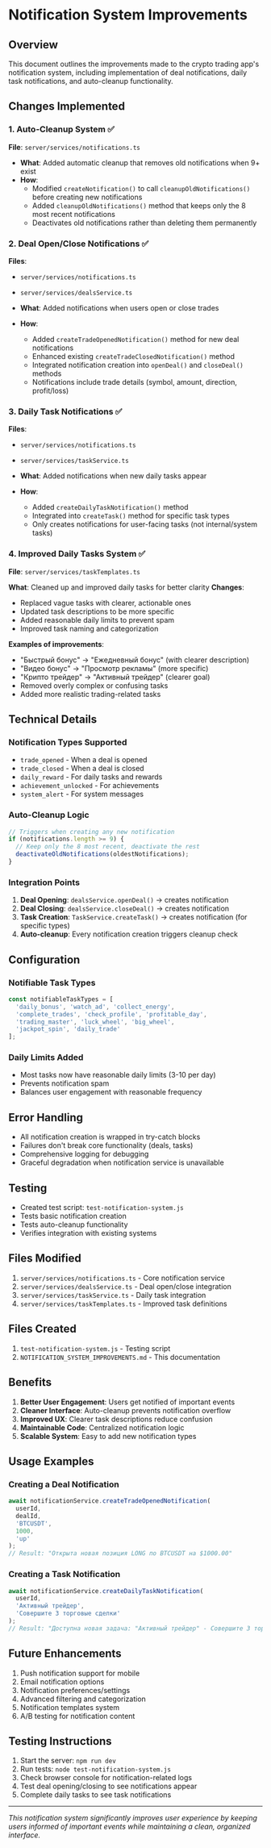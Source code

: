 # Notification System Improvements

## Overview
This document outlines the improvements made to the crypto trading app's notification system, including implementation of deal notifications, daily task notifications, and auto-cleanup functionality.

## Changes Implemented

### 1. Auto-Cleanup System ✅
**File**: `server/services/notifications.ts`
- **What**: Added automatic cleanup that removes old notifications when 9+ exist
- **How**: 
  - Modified `createNotification()` to call `cleanupOldNotifications()` before creating new notifications
  - Added `cleanupOldNotifications()` method that keeps only the 8 most recent notifications
  - Deactivates old notifications rather than deleting them permanently

### 2. Deal Open/Close Notifications ✅
**Files**: 
- `server/services/notifications.ts`
- `server/services/dealsService.ts`

- **What**: Added notifications when users open or close trades
- **How**:
  - Added `createTradeOpenedNotification()` method for new deal notifications
  - Enhanced existing `createTradeClosedNotification()` method
  - Integrated notification creation into `openDeal()` and `closeDeal()` methods
  - Notifications include trade details (symbol, amount, direction, profit/loss)

### 3. Daily Task Notifications ✅
**Files**:
- `server/services/notifications.ts`
- `server/services/taskService.ts`

- **What**: Added notifications when new daily tasks appear
- **How**:
  - Added `createDailyTaskNotification()` method
  - Integrated into `createTask()` method for specific task types
  - Only creates notifications for user-facing tasks (not internal/system tasks)

### 4. Improved Daily Tasks System ✅
**File**: `server/services/taskTemplates.ts`

**What**: Cleaned up and improved daily tasks for better clarity
**Changes**:
- Replaced vague tasks with clearer, actionable ones
- Updated task descriptions to be more specific
- Added reasonable daily limits to prevent spam
- Improved task naming and categorization

**Examples of improvements**:
- "Быстрый бонус" → "Ежедневный бонус" (with clearer description)
- "Видео бонус" → "Просмотр рекламы" (more specific)
- "Крипто трейдер" → "Активный трейдер" (clearer goal)
- Removed overly complex or confusing tasks
- Added more realistic trading-related tasks

## Technical Details

### Notification Types Supported
- `trade_opened` - When a deal is opened
- `trade_closed` - When a deal is closed
- `daily_reward` - For daily tasks and rewards
- `achievement_unlocked` - For achievements
- `system_alert` - For system messages

### Auto-Cleanup Logic
```typescript
// Triggers when creating any new notification
if (notifications.length >= 9) {
  // Keep only the 8 most recent, deactivate the rest
  deactivateOldNotifications(oldestNotifications);
}
```

### Integration Points
1. **Deal Opening**: `dealsService.openDeal()` → creates notification
2. **Deal Closing**: `dealsService.closeDeal()` → creates notification
3. **Task Creation**: `TaskService.createTask()` → creates notification (for specific types)
4. **Auto-cleanup**: Every notification creation triggers cleanup check

## Configuration

### Notifiable Task Types
```typescript
const notifiableTaskTypes = [
  'daily_bonus', 'watch_ad', 'collect_energy', 
  'complete_trades', 'check_profile', 'profitable_day', 
  'trading_master', 'luck_wheel', 'big_wheel', 
  'jackpot_spin', 'daily_trade'
];
```

### Daily Limits Added
- Most tasks now have reasonable daily limits (3-10 per day)
- Prevents notification spam
- Balances user engagement with reasonable frequency

## Error Handling
- All notification creation is wrapped in try-catch blocks
- Failures don't break core functionality (deals, tasks)
- Comprehensive logging for debugging
- Graceful degradation when notification service is unavailable

## Testing
- Created test script: `test-notification-system.js`
- Tests basic notification creation
- Tests auto-cleanup functionality
- Verifies integration with existing systems

## Files Modified
1. `server/services/notifications.ts` - Core notification service
2. `server/services/dealsService.ts` - Deal open/close integration
3. `server/services/taskService.ts` - Daily task integration
4. `server/services/taskTemplates.ts` - Improved task definitions

## Files Created
1. `test-notification-system.js` - Testing script
2. `NOTIFICATION_SYSTEM_IMPROVEMENTS.md` - This documentation

## Benefits
1. **Better User Engagement**: Users get notified of important events
2. **Cleaner Interface**: Auto-cleanup prevents notification overflow
3. **Improved UX**: Clearer task descriptions reduce confusion
4. **Maintainable Code**: Centralized notification logic
5. **Scalable System**: Easy to add new notification types

## Usage Examples

### Creating a Deal Notification
```typescript
await notificationService.createTradeOpenedNotification(
  userId, 
  dealId, 
  'BTCUSDT', 
  1000, 
  'up'
);
// Result: "Открыта новая позиция LONG по BTCUSDT на $1000.00"
```

### Creating a Task Notification
```typescript
await notificationService.createDailyTaskNotification(
  userId,
  'Активный трейдер',
  'Совершите 3 торговые сделки'
);
// Result: "Доступна новая задача: "Активный трейдер" - Совершите 3 торговые сделки"
```

## Future Enhancements
1. Push notification support for mobile
2. Email notification options
3. Notification preferences/settings
4. Advanced filtering and categorization
5. Notification templates system
6. A/B testing for notification content

## Testing Instructions
1. Start the server: `npm run dev`
2. Run tests: `node test-notification-system.js`
3. Check browser console for notification-related logs
4. Test deal opening/closing to see notifications appear
5. Complete daily tasks to see task notifications

---

*This notification system significantly improves user experience by keeping users informed of important events while maintaining a clean, organized interface.*